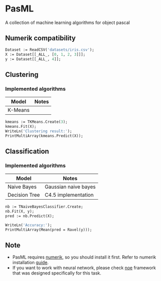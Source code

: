# PasML
A collection of machine learning algorithms for object pascal

## Numerik compatibility
```pascal
Dataset := ReadCSV('datasets/iris.csv');
X := Dataset[[_ALL_, [0, 1, 2, 3]]];
y := Dataset[[_ALL_, 4]];
```

## Clustering 
### Implemented algorithms
|Model|Notes|
|---|---|
|K-Means||

```pascal
kmeans := TKMeans.Create(3);
kmeans.Fit(X);
WriteLn('Clustering result:');
PrintMultiArray(kmeans.Predict(X));
```

## Classification 
### Implemented algorithms
|Model|Notes|
|---|---|
|Naive Bayes|Gaussian naive bayes|
|Decision Tree|C4.5 implementation|

```pascal
nb := TNaiveBayesClassifier.Create;
nb.Fit(X, y);
pred := nb.Predict(X);

WriteLn('Accuracy:');
PrintMultiArray(Mean(pred = Ravel(y)));
```


## Note
- PasML requires [numerik](https://github.com/ariaghora/numerik), so you should install it first. Refer to numerik installation [guide](https://github.com/ariaghora/numerik#installation).
- If you want to work with neural network, please check [noe](https://github.com/ariaghora/noe) framework that was designed specifically for this task.
